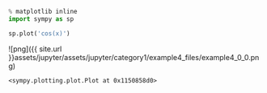

```python
% matplotlib inline
import sympy as sp

sp.plot('cos(x)')
```


![png]({{ site.url }}assets/jupyter/assets/jupyter/category1/example4_files/example4_0_0.png)





    <sympy.plotting.plot.Plot at 0x1150858d0>


